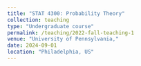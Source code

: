```yaml
---
title: "STAT 4300: Probability Theory"
collection: teaching
type: "Undergraduate course"
permalink: /teaching/2022-fall-teaching-1
venue: "University of Pennsylvania,"
date: 2024-09-01
location: "Philadelphia, US"
---
```



